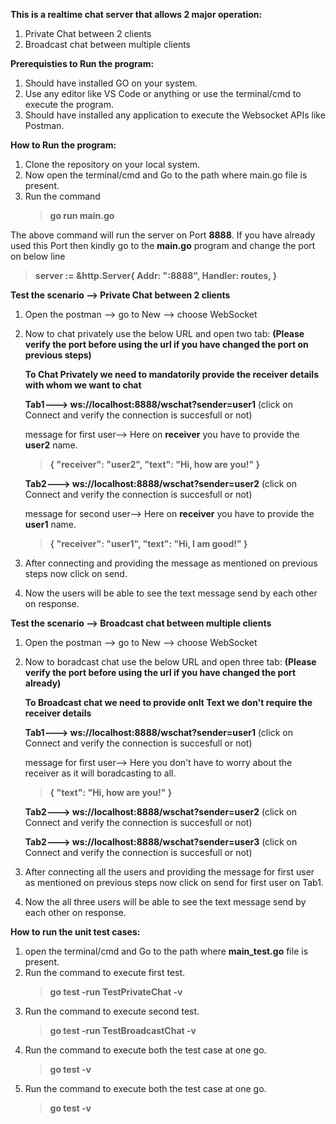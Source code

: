 **This is a realtime chat server that allows 2 major operation:**
1. Private Chat between 2 clients
2. Broadcast chat between multiple clients

**Prerequisties to Run the program:**
1. Should have installed GO on your system.
2. Use any editor like VS Code or anything or use the terminal/cmd to execute the program.
3. Should have installed any application to execute the Websocket APIs like Postman.


**How to Run the program:**
1. Clone the repository on your local system.
2. Now open the terminal/cmd and Go to the path where main.go file is present.
3. Run the command
   > **go run main.go**

The above command will run the server on Port **8888**.
If you have already used this Port then kindly go to the **main.go** program and change the port on below line
   > **server := &http.Server{
		Addr:    ":8888",
		Handler: routes,
	}**



**Test the scenario --> Private Chat between 2 clients**
1. Open the postman --> go to New --> choose WebSocket
2. Now to chat privately use the below URL and open two tab: **(Please verify the port before using the url if you have changed the port on previous steps)**

	**To Chat Privately we need to mandatorily provide the receiver details with whom we want to chat**

	**Tab1---> ws://localhost:8888/wschat?sender=user1** (click on Connect and verify the connection is succesfull or not)

	message for first user--> Here on **receiver** you have to provide the **user2** name.

	> **{
    	"receiver": "user2",
    	"text": "Hi, how are you!"
	}**

	**Tab2---> ws://localhost:8888/wschat?sender=user2** (click on Connect and verify the connection is succesfull or not)

	message for second user--> Here on **receiver** you have to provide the **user1** name.

	> **{
    	"receiver": "user1",
    	"text": "Hi, I am good!"
	}**

4. After connecting and providing the message as mentioned on previous steps now click on send.
5. Now the users will be able to see the text message send by each other on response.



**Test the scenario --> Broadcast chat between multiple clients**
1. Open the postman --> go to New --> choose WebSocket
2. Now to boradcast chat use the below URL and open three tab: **(Please verify the port before using the url if you have changed the port already)**
   
	**To Broadcast chat we need to provide onlt Text we don't require the receiver details**

	**Tab1---> ws://localhost:8888/wschat?sender=user1** (click on Connect and verify the connection is succesfull or not)
	
 	message for first user--> Here you don't have to worry about the receiver as it will boradcasting to all.
	
 	> **{
    	"text": "Hi, how are you!"
	}**

	**Tab2---> ws://localhost:8888/wschat?sender=user2** (click on Connect and verify the connection is succesfull or not)

	**Tab2---> ws://localhost:8888/wschat?sender=user3** (click on Connect and verify the connection is succesfull or not)

4. After connecting all the users and providing the message for first user as mentioned on previous steps now click on send for first user on Tab1.
5. Now the all three users will be able to see the text message send by each other on response.


**How to run the unit test cases:**
1. open the terminal/cmd and Go to the path where **main_test.go** file is present.
2. Run the command to execute first test.
   > **go test -run TestPrivateChat -v**
3. Run the command to execute second test.
   > **go test -run TestBroadcastChat -v**
4. Run the command to execute both the test case at one go.
   > **go test -v**
4. Run the command to execute both the test case at one go.
   > **go test -v**
   

   
